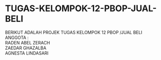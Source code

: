 # TUGAS-KELOMPOK-12-PBOP-JUAL-BELI
BERIKUT ADALAH PROJEK TUGAS KELOMPOK 12 PBOP /JUAL BELI </br>
ANGGOTA : </br>
RADEN ABEL ZERACH </br>
ZAEDAR GHAZALBA </br>
AGNESTA LINDASARI </br>
